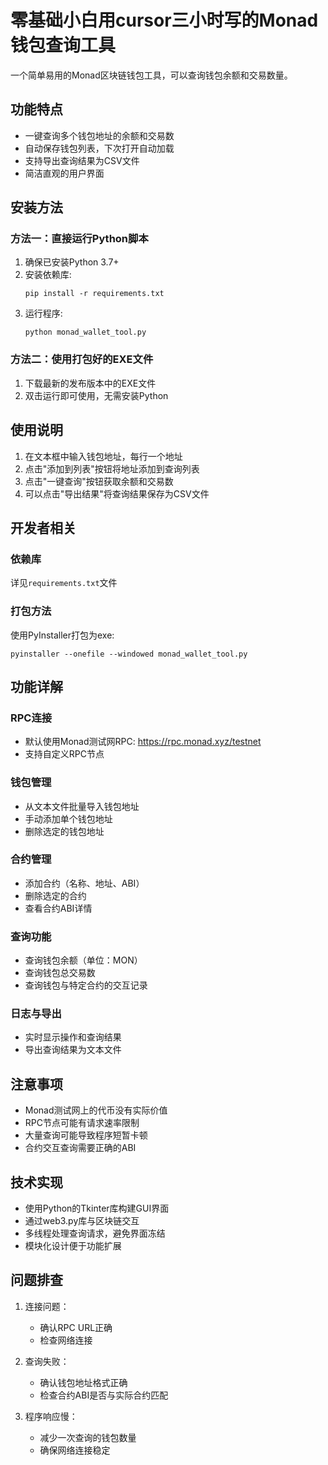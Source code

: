 # 零基础小白用cursor三小时写的Monad钱包查询工具

一个简单易用的Monad区块链钱包工具，可以查询钱包余额和交易数量。

## 功能特点

- 一键查询多个钱包地址的余额和交易数
- 自动保存钱包列表，下次打开自动加载
- 支持导出查询结果为CSV文件
- 简洁直观的用户界面

## 安装方法

### 方法一：直接运行Python脚本

1. 确保已安装Python 3.7+
2. 安装依赖库:
   ```
   pip install -r requirements.txt
   ```
3. 运行程序:
   ```
   python monad_wallet_tool.py
   ```

### 方法二：使用打包好的EXE文件

1. 下载最新的发布版本中的EXE文件
2. 双击运行即可使用，无需安装Python

## 使用说明

1. 在文本框中输入钱包地址，每行一个地址
2. 点击"添加到列表"按钮将地址添加到查询列表
3. 点击"一键查询"按钮获取余额和交易数
4. 可以点击"导出结果"将查询结果保存为CSV文件

## 开发者相关

### 依赖库

详见`requirements.txt`文件

### 打包方法

使用PyInstaller打包为exe:
```
pyinstaller --onefile --windowed monad_wallet_tool.py
```

## 功能详解

### RPC连接
- 默认使用Monad测试网RPC: https://rpc.monad.xyz/testnet
- 支持自定义RPC节点

### 钱包管理
- 从文本文件批量导入钱包地址
- 手动添加单个钱包地址
- 删除选定的钱包地址

### 合约管理
- 添加合约（名称、地址、ABI）
- 删除选定的合约
- 查看合约ABI详情

### 查询功能
- 查询钱包余额（单位：MON）
- 查询钱包总交易数
- 查询钱包与特定合约的交互记录

### 日志与导出
- 实时显示操作和查询结果
- 导出查询结果为文本文件

## 注意事项

- Monad测试网上的代币没有实际价值
- RPC节点可能有请求速率限制
- 大量查询可能导致程序短暂卡顿
- 合约交互查询需要正确的ABI

## 技术实现

- 使用Python的Tkinter库构建GUI界面
- 通过web3.py库与区块链交互
- 多线程处理查询请求，避免界面冻结
- 模块化设计便于功能扩展

## 问题排查

1. 连接问题：
   - 确认RPC URL正确
   - 检查网络连接

2. 查询失败：
   - 确认钱包地址格式正确
   - 检查合约ABI是否与实际合约匹配
   
3. 程序响应慢：
   - 减少一次查询的钱包数量
   - 确保网络连接稳定 
